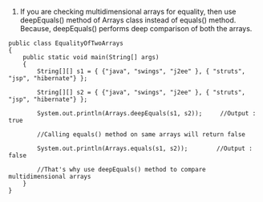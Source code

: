 1. If you are checking multidimensional arrays for equality, then use deepEquals() method of Arrays class instead of
equals() method.
Because, deepEquals() performs deep comparison of both the arrays.

```
public class EqualityOfTwoArrays
{
    public static void main(String[] args)
    {
        String[][] s1 = { {"java", "swings", "j2ee" }, { "struts", "jsp", "hibernate"} };

        String[][] s2 = { {"java", "swings", "j2ee" }, { "struts", "jsp", "hibernate"} };

        System.out.println(Arrays.deepEquals(s1, s2));     //Output : true

        //Calling equals() method on same arrays will return false

        System.out.println(Arrays.equals(s1, s2));        //Output : false

        //That's why use deepEquals() method to compare multidimensional arrays
    }
}
```
